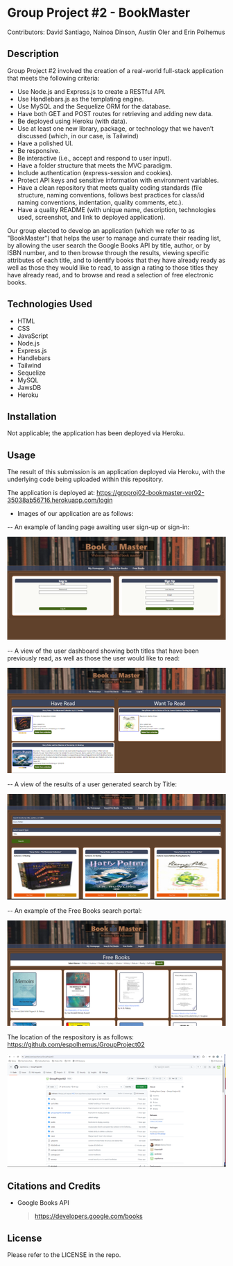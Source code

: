 # Group Project #2 - BookMaster
Contributors: David Santiago, Nainoa Dinson, Austin Oler and Erin Polhemus 

## Description

Group Project #2 involved the creation of a real-world full-stack application that meets the following criteria:

- Use Node.js and Express.js to create a RESTful API.
- Use Handlebars.js as the templating engine.
- Use MySQL and the Sequelize ORM for the database.
- Have both GET and POST routes for retrieving and adding new data.
- Be deployed using Heroku (with data).
- Use at least one new library, package, or technology that we haven’t discussed (which, in our case, is Tailwind)
- Have a polished UI.
- Be responsive.
- Be interactive (i.e., accept and respond to user input).
- Have a folder structure that meets the MVC paradigm.
- Include authentication (express-session and cookies).
- Protect API keys and sensitive information with environment variables.
- Have a clean repository that meets quality coding standards (file structure, naming conventions, follows best practices for class/id naming conventions, indentation, quality comments, etc.).
- Have a quality README (with unique name, description, technologies used, screenshot, and link to deployed application).
    
Our group elected to develop an application (which we refer to as "BookMaster") that helps the user to manage and currate their reading list, by allowing the user search the Google Books API by title, author, or by ISBN number, and to then browse through the results, viewing specific attributes of each title, and to identify books that they have already ready as well as those they would like to read, to assign a rating to those titles they have already read, and to browse and read a selection of free electronic books.

## Technologies Used

- HTML
- CSS
- JavaScript
- Node.js
- Express.js
- Handlebars
- Tailwind
- Sequelize
- MySQL
- JawsDB
- Heroku
  
## Installation

Not applicable; the application has been deployed via Heroku.

## Usage

The result of this submission is an application deployed via Heroku, with the underlying code being uploaded within this repository.

The application is deployed at: https://grpproj02-bookmaster-ver02-35038ab56716.herokuapp.com/login

  - Images of our application are as follows:

  -- An example of landing page awaiting user sign-up or sign-in:

![ILanding Page](/assets/images/screenshot001.png)

  -- A view of the user dashboard showing both titles that have been previously read, as well as those the user would like to read:

![User Dashboard](/assets/images/screenshot002.png)

  -- A view of the results of a user generated search by Title:

![Search by Title Results](/assets/images/screenshot003.png)

  -- An example of the Free Books search portal:

![Free Book Search Portal](/assets/images/screenshot004.png)

The location of the respository is as follows: https://github.com/espolhemus/GroupProject02

![Repository Image](/assets/images/screenshot005.png)

## Citations and Credits
- Google Books API
  > https://developers.google.com/books

## License

Please refer to the LICENSE in the repo.
